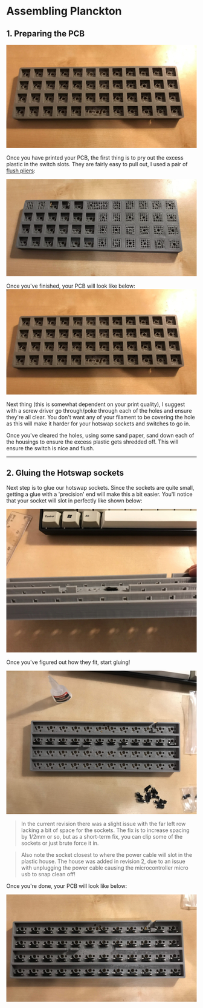 # Assembling Planckton

## 1. Preparing the PCB 
![PCB](Images/Assembly/PCB-initial.jpg) 

Once you have printed your PCB, the first thing is to pry out the excess plastic in the switch slots. They are fairly easy to pull out, I used a pair of [flush pliers](https://www.aliexpress.com/item/P00337-Electrical-Wire-Cable-Cutters-Cutting-Side-Snips-Flush-Pliers-Nipper-Hand-Tools-Herramientas/32686834481.html?spm=2114.search0104.3.9.99665f6eQu8w5k&ws_ab_test=searchweb0_0,searchweb201602_5_10065_10068_10130_10547_319_317_10548_10696_10192_10190_453_10084_454_10083_10618_10307_10820_10301_10821_538_10303_537_536_10059_10884_10887_100031_321_322_10103,searchweb201603_2,ppcSwitch_0&algo_expid=9b10be04-4f9c-4a78-b933-385b893fbfa9-1&algo_pvid=9b10be04-4f9c-4a78-b933-385b893fbfa9):

![PCB-Phase1](Images/Assembly/PCB-Phase1.jpg)

Once you've finished, your PCB will look like below: 
![](Images/Assembly/PCB-Phase2.jpg)

Next thing (this is somewhat dependent on your print quality), I suggest with a screw driver go through/poke through each of the holes and ensure they're all clear. You don't want any of your filament to be covering the hole as this will make it harder for your hotswap sockets and switches to go in. 

Once you've cleared the holes, using some sand paper, sand down each of the housings to ensure the excess plastic gets shredded off. This will ensure the switch is nice and flush.

---

## 2. Gluing the Hotswap sockets
Next step is to glue our hotswap sockets. Since the sockets are quite small, getting a glue with a 'precision' end will make this a bit easier. You'll notice that your socket will slot in perfectly like shown below: 

![Hotswaps-Glue-Phase1](Images/Assembly/Hotswaps-Glue-Phase1.jpg)

Once you've figured out how they fit, start gluing!

![Hotswaps-Glue-Phase2](Images/Assembly/Hotswaps-Glue-Phase2.jpg)

> In the current revision there was a slight issue with the far left row lacking a bit of space for the sockets. The fix is to increase spacing by 1/2mm or so, but as a short-term fix, you can clip some of the sockets or just brute force it in.  

> Also note the socket closest to where the power cable will slot in the plastic house. The house was added in revision 2, due to an issue with unplugging the power cable causing the microcontroller micro usb to snap clean off!

Once you're done, your PCB will look like below:

![Hotswaps-Glue-Phase3](Images/Assembly/Hotswaps-Glue-Phase3.jpg)
